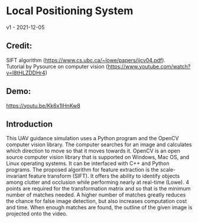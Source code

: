 # Local Positioning System
v1 - 2021-12-05 <br/>
## Credit:
SIFT algorithm (https://www.cs.ubc.ca/~lowe/papers/ijcv04.pdf). <br/>
Tutorial by Pysource on computer vision (https://www.youtube.com/watch?v=I8tHLZDDHr4) <br/>
## Demo:
https://youtu.be/Kk6x1lHnKw8 <br/>
## Introduction
This UAV guidance simulation uses a Python program and the OpenCV computer vision library. The computer searches for an image and calculates which direction to move so that it moves towards it. OpenCV is an open source computer vision library that is supported on Windows, Mac OS, and Linux operating systems. It can be interfaced with C++ and Python programs. The proposed algorithm for feature extraction is the scale-invariant feature transform (SIFT). It offers the ability to identify objects among clutter and occlusion while performing nearly at real-time (Lowe). 4 points are required for the transformation matrix and so that is the minimum number of matches needed. A higher number of matches greatly reduces the chance for false image detection, but also increases computation cost and time. When enough matches are found, the outline of the given image is projected onto the video. <br/>
